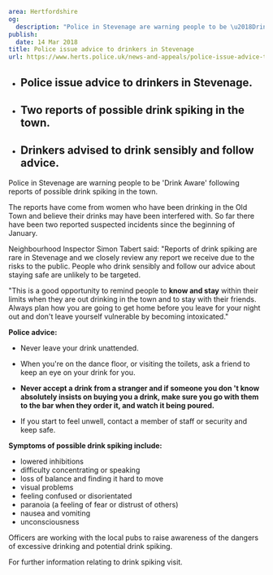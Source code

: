 ```yaml
area: Hertfordshire
og:
  description: "Police in Stevenage are warning people to be \u2018Drink Aware\u2019 following reports of possible drink spiking in the town."
publish:
  date: 14 Mar 2018
title: Police issue advice to drinkers in Stevenage
url: https://www.herts.police.uk/news-and-appeals/police-issue-advice-to-drinkers-in-Stevenage-1780E
```

* ## Police issue advice to drinkers in Stevenage.

 * ## Two reports of possible drink spiking in the town.

 * ## Drinkers advised to drink sensibly and follow advice.

Police in Stevenage are warning people to be 'Drink Aware' following reports of possible drink spiking in the town.

The reports have come from women who have been drinking in the Old Town and believe their drinks may have been interfered with. So far there have been two reported suspected incidents since the beginning of January.

Neighbourhood Inspector Simon Tabert said: "Reports of drink spiking are rare in Stevenage and we closely review any report we receive due to the risks to the public. People who drink sensibly and follow our advice about staying safe are unlikely to be targeted.

"This is a good opportunity to remind people to **know and stay** within their limits when they are out drinking in the town and to stay with their friends. Always plan how you are going to get home before you leave for your night out and don't leave yourself vulnerable by becoming intoxicated."

**Police advice:**

 * Never leave your drink unattended.
 * When you're on the dance floor, or visiting the toilets, ask a friend to keep an eye on your drink for you.

 * **Never accept a drink from a stranger and if someone you don 't know absolutely insists on buying you a drink, make sure you go with them to the bar when they order it, and watch it being poured.**

 * If you start to feel unwell, contact a member of staff or security and keep safe.

**Symptoms of possible drink spiking include:**

 * lowered inhibitions
 * difficulty concentrating or speaking
 * loss of balance and finding it hard to move
 * visual problems
 * feeling confused or disorientated
 * paranoia (a feeling of fear or distrust of others)
 * nausea and vomiting
 * unconsciousness

Officers are working with the local pubs to raise awareness of the dangers of excessive drinking and potential drink spiking.

For further information relating to drink spiking visit.
